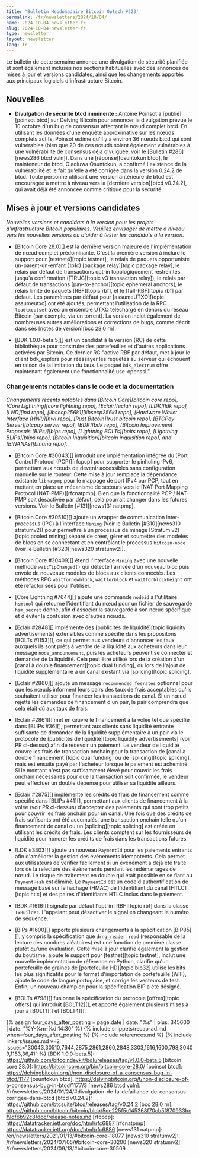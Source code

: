 ```yaml
---
title: 'Bulletin Hebdomadaire Bitcoin Optech #323'
permalink: /fr/newsletters/2024/10/04/
name: 2024-10-04-newsletter-fr
slug: 2024-10-04-newsletter-fr
type: newsletter
layout: newsletter
lang: fr
---
```

Le bulletin de cette semaine annonce une divulgation de sécurité planifiée et sont également incluses
nos sections habituelles avec
des annonces de mises à jour et versions candidates, ainsi que les changements
apportés aux principaux logiciels d'infrastructure Bitcoin.

## Nouvelles

- **Divulgation de sécurité btcd imminente :** Antoine Poinsot a [publié][poinsot btcd] sur Delving
  Bitcoin pour annoncer la divulgation prévue le 10 octobre d'un bug de consensus affectant le nœud
  complet btcd. En utilisant les données d'une enquête approximative sur les nœuds complets actifs,
  Poinsot estime qu'il y a environ 36 nœuds btcd qui sont vulnérables (bien que 20 de ces nœuds soient
  également vulnérables à une vulnérabilité de consensus déjà divulguée, voir le [Bulletin
  #286][news286 btcd vuln]). Dans une [réponse][osuntokun btcd], le mainteneur de btcd, Olaoluwa
  Osuntokun, a confirmé l'existence de la vulnérabilité et le fait qu'elle a été corrigée dans la
  version 0.24.2 de btcd. Toute personne utilisant une version antérieure de btcd est encouragée à
  mettre à niveau vers la [dernière version][btcd v0.24.2], qui avait déjà été annoncée comme critique
  pour la sécurité.

## Mises à jour et versions candidates

*Nouvelles versions et candidats à la version pour les projets d'infrastructure Bitcoin populaires.
Veuillez envisager de mettre à niveau vers les nouvelles versions ou d'aider à tester les candidats
à la version.*

- [Bitcoin Core 28.0][] est la dernière version majeure de l'implémentation de nœud complet
  prédominante. C'est la première version à inclure le support pour [testnet4][topic testnet], le
  relais de paquets opportuniste un-parent-un-enfant (1p1c) [package relay][topic package relay], le
  relais par défaut de transactions opt-in topologiquement restreintes jusqu'à confirmation
  ([TRUC][topic v3 transaction relay]), le relais par défaut de transactions [pay-to-anchor][topic
  ephemeral anchors], le relais limité de paquets [RBF][topic rbf], et le [full-RBF][topic rbf] par
  défaut. Les paramètres par défaut pour [assumeUTXO][topic assumeutxo] ont été ajoutés, permettant
  l'utilisation de la RPC `loadtxoutset` avec un ensemble UTXO téléchargé en dehors du réseau Bitcoin
  (par exemple, via un torrent). La version inclut également de nombreuses autres améliorations et
  corrections de bugs, comme décrit dans ses [notes de version][bcc 28.0 rn].

- [BDK 1.0.0-beta.5][] est un candidat à la version (RC) de cette bibliothèque pour construire des
  portefeuilles et d'autres applications activées par Bitcoin. Ce dernier RC "active RBF par défaut,
  met à jour le client bdk_esplora pour réessayer les requêtes au serveur qui échouent en raison de la
  limitation du taux. Le paquet `bdk_electrum` offre maintenant également une fonctionnalité
  use-openssl."

### Changements notables dans le code et la documentation

_Changements récents notables dans [Bitcoin Core][bitcoin core repo], [Core
Lightning][core lightning repo], [Eclair][eclair repo], [LDK][ldk repo],
[LND][lnd repo], [libsecp256k1][libsecp256k1 repo], [Hardware Wallet
Interface (HWI)][hwi repo], [Rust Bitcoin][rust bitcoin repo], [BTCPay
Server][btcpay server repo], [BDK][bdk repo], [Bitcoin Improvement
Proposals (BIPs)][bips repo], [Lightning BOLTs][bolts repo],
[Lightning BLIPs][blips repo], [Bitcoin Inquisition][bitcoin inquisition
repo], and [BINANAs][binana repo]._

- [Bitcoin Core #30043][] introduit une implémentation intégrée du [Port Control Protocol
  (PCP)][rfcpcp] pour supporter le pinholing IPv6, permettant aux nœuds de devenir accessibles sans
  configuration manuelle sur le routeur. Cette mise à jour remplace la dépendance existante
  `libnatpmp` pour le mappage de port IPv4 par PCP, tout en mettant en place un mécanisme de secours
  vers le [NAT Port Mapping Protocol (NAT-PMP)][rfcnatpmp]. Bien que la fonctionnalité PCP / NAT-PMP
  soit désactivée par défaut, cela pourrait changer dans les futures versions. Voir le Bulletin
  [#131][news131 natpmp].

- [Bitcoin Core #30510][] ajoute un wrapper de communication inter-processus (IPC) à l'interface
  `Mining` (Voir le Bulletin [#310][news310 stratumv2]) pour permettre à un processus de minage
  [Stratum v2][topic pooled mining] séparé de créer, gérer et soumettre des modèles de blocs en se
  connectant et en contrôlant le processus `bitcoin-node` (voir le Bulletin [#320][news320 stratumv2]).

- [Bitcoin Core #30409][] étend l'interface `Mining` avec une nouvelle méthode `waitTipChanged()` qui
  détecte l'arrivée d'un nouveau bloc puis envoie de nouveaux modèles de blocs aux clients connectés.
  Les méthodes RPC `waitfornewblock`, `waitforblock` et `waitforblockheight` ont été refactorisées
  pour l'utiliser.

- [Core Lightning #7644][] ajoute une commande `nodeid` à l'utilitaire `hsmtool` qui retourne
  l'identifiant du nœud pour un fichier de sauvegarde `hsm_secret` donné, afin d'associer la
  sauvegarde à son nœud spécifique et d'éviter la confusion avec d'autres nœuds.

- [Eclair #2848][] implémente des [publicités de liquidité][topic liquidity advertisements]
  extensibles comme spécifié dans les propositons [BOLTs #1153][], ce qui permet aux vendeurs d'annoncer
  les taux auxquels ils sont prêts à vendre de la liquidité aux acheteurs dans leur message
  `node_announcement`, puis les acheteurs peuvent se connecter et demander de la liquidité. Cela peut
  être utilisé lors de la création d'un [canal à double financement][topic dual funding], ou lors de
  l'ajout de liquidité supplémentaire à un canal existant via [splicing][topic splicing].

- [Eclair #2860][] ajoute un message `recommended_feerates` optionnel pour que les nœuds informent
  leurs pairs des taux de frais acceptables qu'ils souhaitent utiliser pour financer les transactions
  de canal. Si un nœud rejette les demandes de financement d'un pair, le pair comprendra que cela
  était dû aux taux de frais.

- [Eclair #2861][] met en œuvre le financement à la volée tel que spécifié dans [BLIPs #36][],
  permettant aux clients sans liquidité entrante suffisante de demander de la liquidité supplémentaire
  à un pair via le protocole de [publicités de liquidité][topic liquidity advertisements] (voir PR
  ci-dessus) afin de recevoir un paiement. Le vendeur de liquidité couvre les frais de transaction onchain
  pour la transaction de [canal à double financement][topic dual funding] ou de [splicing][topic
  splicing], mais est ensuite payé par l'acheteur lorsque le
  paiement est acheminé. Si le montant n'est pas suffisamment élevé pour couvrir les frais onchain
  nécessaires pour que la transaction soit confirmée, le vendeur peut effectuer un double dépense pour
  utiliser sa liquidité ailleurs.

- [Eclair #2875][] implémente les crédits de frais de financement comme spécifié dans [BLIPs #41][],
  permettant aux clients de financement à la volée (voir PR ci-dessus) d'accepter des paiements qui
  sont trop petits pour couvrir les frais onchain pour un canal. Une fois que des crédits de frais
  suffisants ont été accumulés, une transaction onchain telle qu'un financement de canal ou
  un [splicing][topic splicing] est créée en utilisant les crédits de frais. Les clients comptent sur les
  fournisseurs de liquidité pour honorer les crédits de frais dans les transactions futures.

- [LDK #3303][] ajoute un nouveau `PaymentId` pour les paiements entrants afin d'améliorer la
  gestion des événements idempotents. Cela permet aux utilisateurs de vérifier facilement si un
  événement a déjà été traité lors de la relecture des événements pendant les redémarrages de nœud. Le
  risque de traitement en double qui était possible en se fiant au `PaymentHash` est éliminé. Le
  `PaymentId` est un code d'authentification de message basé sur le hachage (HMAC) de l'identifiant du
  canal [HTLC][topic htlc] et des paires d'identifiants HTLC inclus dans le paiement.

- [BDK #1616][] signale par défaut l'opt-in [RBF][topic rbf] dans la classe `TxBuilder`. L'appelant
  peut désactiver le signal en changeant le numéro de séquence.

- [BIPs #1600][] apporte plusieurs changements à la spécification [BIP85][], y compris la
  spécification que `drng_reader.read` (responsable de la lecture des nombres aléatoires) est une
  fonction de première classe plutôt qu'une évaluation. Cette mise à jour clarifie également la
  gestion du boutisme, ajoute le support pour [testnet][topic testnet], inclut une nouvelle
  implémentation de référence en Python, clarifie qu'un portefeuille de graines de [portefeuille
  HD][topic bip32] utilise les bits les plus significatifs pour le format d'importation de
  portefeuille (WIF), ajoute le code de langue portugaise, et corrige les vecteurs de test. Enfin, un
  nouveau champion pour la spécification BIP a été désigné.

- [BOLTs #798][] fusionne la spécification du protocole [offres][topic offers] qui introduit
  [BOLT12][], et apporte également plusieurs mises à jour à [BOLT1][] et [BOLT4][].

{% assign four_days_after_posting = page.date | date: "%s" | plus: 345600 | date: "%Y-%m-%d 14:30" %}
{% include snippets/recap-ad.md when=four_days_after_posting %}
{% include references.md %}
{% include linkers/issues.md v=2 issues="30043,30510,7644,2875,2861,2860,2848,3303,1616,1600,798,30409,1153,36,41" %}
[BDK 1.0.0-beta.5]: https://github.com/bitcoindevkit/bdk/releases/tag/v1.0.0-beta.5
[bitcoin core 28.0]: https://bitcoincore.org/bin/bitcoin-core-28.0/
[poinsot btcd]: https://delvingbitcoin.org/t/non-disclosure-of-a-consensus-bug-in-btcd/1177
[osuntokun btcd]: https://delvingbitcoin.org/t/non-disclosure-of-a-consensus-bug-in-btcd/1177/3
[news286 btcd vuln]: /fr/newsletters/2024/01/24/#divulgation-de-la-defaillance-de-consensus-corrigee-dans-btcd
[btcd v0.24.2]: https://github.com/btcsuite/btcd/releases/tag/v0.24.2
[bcc 28.0 rn]: https://github.com/bitcoin/bitcoin/blob/5de225f5c145368f70cb5f870933bcf9df6b92c8/doc/release-notes.md
[rfcpcp]: https://datatracker.ietf.org/doc/html/rfc6887
[rfcnatpmp]: https://datatracker.ietf.org/doc/html/rfc6886
[news131 natpmp]: /en/newsletters/2021/01/13/#bitcoin-core-18077
[news310 stratumv2]: /fr/newsletters/2024/07/05/#bitcoin-core-30200
[news320 stratumv2]: /fr/newsletters/2024/09/13/#bitcoin-core-30509